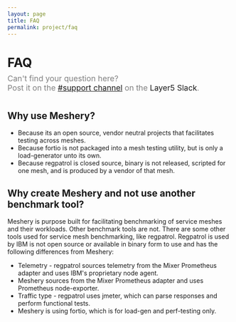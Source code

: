 ```yaml
---
layout: page
title: FAQ
permalink: project/faq
---
```


# FAQ 
<div class="center" style="color:gray;position:relative;top:-10px;font-size:1.25em;"> Can't find your question here?<br />Post it on the <a href="https://layer5io.slack.com/archives/C01AFD2D547">#support channel</a> on the <a hre="http://slack.layer5.io/">Layer5 Slack</a>. </div>


## Why use Meshery?
* Because its an open source, vendor neutral projects that facilitates testing across meshes.
* Because fortio is not packaged into a mesh testing utility, but is only a load-generator unto its own.
* Because regpatrol is closed source, binary is not released, scripted for one mesh, and is produced by a vendor of that mesh.

## Why create Meshery and not use another benchmark tool?
Meshery is purpose built for facilitating benchmarking of service meshes and their workloads. Other benchmark tools are not. There are some other tools used for service mesh benchmarking, like regpatrol. Regpatrol is used by IBM is not open source or available in binary form to use and has the following differences from Meshery:
- Telemetry - regpatrol sources telemetry from the Mixer Prometheus adapter and uses IBM's proprietary node agent.
- Meshery sources from the Mixer Prometheus adapter and uses Prometheus node-exporter.
- Traffic type - regpatrol uses jmeter, which can parse responses and perform functional tests.
- Meshery is using fortio, which is for load-gen and perf-testing only.


<!--Add other questions-->
